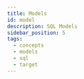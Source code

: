 ```yaml
---
title: Models
id: model
description: SQL Models
sidebar_position: 5
tags:
  - concepts
  - models
  - sql
  - target
---
```

